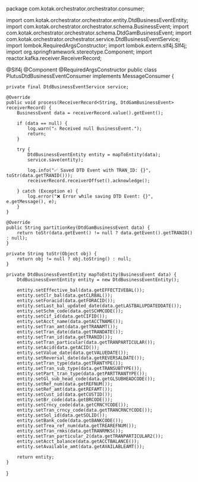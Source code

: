 package com.kotak.orchestrator.orchestrator.consumer;

import com.kotak.orchestrator.orchestrator.entity.DtdBusinessEventEntity;
import com.kotak.orchestrator.orchestrator.schema.BusinessEvent;
import com.kotak.orchestrator.orchestrator.schema.DtdGamBusinessEvent;
import com.kotak.orchestrator.orchestrator.service.DtdBusinessEventService;
import lombok.RequiredArgsConstructor;
import lombok.extern.slf4j.Slf4j;
import org.springframework.stereotype.Component;
import reactor.kafka.receiver.ReceiverRecord;

@Slf4j
@Component
@RequiredArgsConstructor
public class PlutusDtdBusinessEventConsumer implements MessageConsumer<DtdGamBusinessEvent> {

    private final DtdBusinessEventService service;

    @Override
    public void process(ReceiverRecord<String, DtdGamBusinessEvent> receiverRecord) {
        BusinessEvent data = receiverRecord.value().getEvent();

        if (data == null) {
            log.warn("⚠️ Received null BusinessEvent.");
            return;
        }

        try {
            DtdBusinessEventEntity entity = mapToEntity(data);
            service.save(entity);

            log.info("✅ Saved DTD Event with TRAN_ID: {}", toStr(data.getTRANID()));
            receiverRecord.receiverOffset().acknowledge();

        } catch (Exception e) {
            log.error("❌ Error while saving DTD Event: {}", e.getMessage(), e);
        }
    }

    @Override
    public String partitionKey(DtdGamBusinessEvent data) {
        return toStr(data.getEvent() != null ? data.getEvent().getTRANID() : null);
    }

    private String toStr(Object obj) {
        return obj != null ? obj.toString() : null;
    }

    private DtdBusinessEventEntity mapToEntity(BusinessEvent data) {
        DtdBusinessEventEntity entity = new DtdBusinessEventEntity();

        entity.setEffective_bal(data.getEFFECTIVEBAL());
        entity.setClr_bal(data.getCLRBAL());
        entity.setForacid(data.getFORACID());
        entity.setLast_bal_updated_date(data.getLASTBALUPDATEDDATE());
        entity.setSchm_code(data.getSCHMCODE());
        entity.setCif_id(data.getCIFID());
        entity.setAcct_name(data.getACCTNAME());
        entity.setTran_amt(data.getTRANAMT());
        entity.setTran_date(data.getTRANDATE());
        entity.setTran_id(data.getTRANID());
        entity.setTran_particular(data.getTRANPARTICULAR());
        entity.setAcid(data.getACID());
        entity.setValue_date(data.getVALUEDATE());
        entity.setReversal_date(data.getREVERSALDATE());
        entity.setTran_type(data.getTRANTYPE());
        entity.setTran_sub_type(data.getTRANSUBTYPE());
        entity.setPart_tran_type(data.getPARTTRANTYPE());
        entity.setGl_sub_head_code(data.getGLSUBHEADCODE());
        entity.setRef_num(data.getREFNUM());
        entity.setRef_amt(data.getREFAMT());
        entity.setCust_id(data.getCUSTID());
        entity.setBr_code(data.getBRCODE());
        entity.setCrncy_code(data.getCRNCYCODE());
        entity.setTran_crncy_code(data.getTRANCRNCYCODE());
        entity.setSol_id(data.getSOLID());
        entity.setBank_code(data.getBANKCODE());
        entity.setTrea_ref_num(data.getTREAREFNUM());
        entity.setTran_rmks(data.getTRANRMKS());
        entity.setTran_particular_2(data.getTRANPARTICULAR2());
        entity.setAcct_balance(data.getACCTBALANCE());
        entity.setAvailable_amt(data.getAVAILABLEAMT());

        return entity;
    }
}
